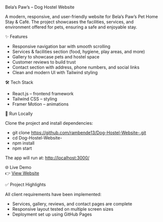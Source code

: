 Bela’s Paw’s – Dog Hostel Website

A modern, responsive, and user-friendly website for Bela’s Paw’s Pet Home Stay & Café.
The project showcases the facilities, services, and environment offered for pets, ensuring a safe and enjoyable stay.

✨ Features

- Responsive navigation bar with smooth scrolling
- Services & facilities section (food, hygiene, play areas, and more)
- Gallery to showcase pets and hostel space
- Customer reviews to build trust
- Contact section with address, phone numbers, and social links
- Clean and modern UI with Tailwind styling

🛠 Tech Stack
- React.js – frontend framework
- Tailwind CSS – styling
- Framer Motion – animations

🚀 Run Locally

Clone the project and install dependencies:

- git clone https://github.com/rambende13/Dog-Hostel-Website-.git
- cd Dog-Hostel-Website-
- npm install
- npm start


The app will run at: [http://localhost:3000/](http://localhost:3000/)

🌐 Live Demo  
👉 [View Website](https://rambende13.github.io/Dog-Hostel-Website-/)

✅ Project Highlights

All client requirements have been implemented:
- Services, gallery, reviews, and contact pages are complete
- Responsive layout tested on multiple screen sizes
- Deployment set up using GitHub Pages